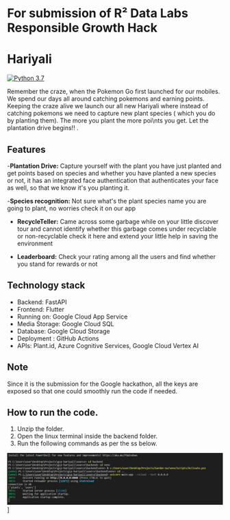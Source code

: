 # For submission of R² Data Labs Responsible Growth Hack

# Hariyali

[![Python 3.7](https://img.shields.io/badge/python-3.7+-blue.svg)](https://www.python.org/downloads/release/python-370/)


Remember the craze, when the Pokemon Go first launched for our mobiles. We spend our days all around catching pokemons and earning points. Keeping the craze alive we launch our all new Hariyali where instead of catching pokemons we need to capture new plant species ( which you do by planting them). The more you plant the more poi\nts you get. Let the plantation drive begins!! .


## Features

-**Plantation Drive:** Capture yourself with the plant you have just planted and get points based on species and whether you have planted a new species or not, it has an integrated face authentication that authenticates your face as well, so that we know it's you planting it.

-**Species recognition:** Not sure what's the plant species name you are going to plant,  no worries check it on our app

- **RecycleTeller:**   Came across some garbage while on your little discover tour and cannot identify whether this garbage comes under recyclable or non-recyclable check it here and extend your little help in saving the environment 

- **Leaderboard:** Check your rating among all the users and find whether you stand for rewards or not

## Technology stack

- Backend: FastAPI
- Frontend: Flutter
- Running on: Google Cloud App Service
- Media Storage: Google Cloud SQL 
- Database: Google Cloud Storage
- Deployment : GitHub Actions
- APIs: Plant.id, Azure Cognitive Services, Google Cloud Vertex AI

## Note
Since it is the submission for the Google hackathon, all the keys are exposed so that one could smoothly run the code if needed. 

## How to run the code.
1. Unzip the folder.
2. Open the linux terminal inside the backend folder.
3. Run the following commands as per the ss below.


![Getting Started](image.jpg)]
